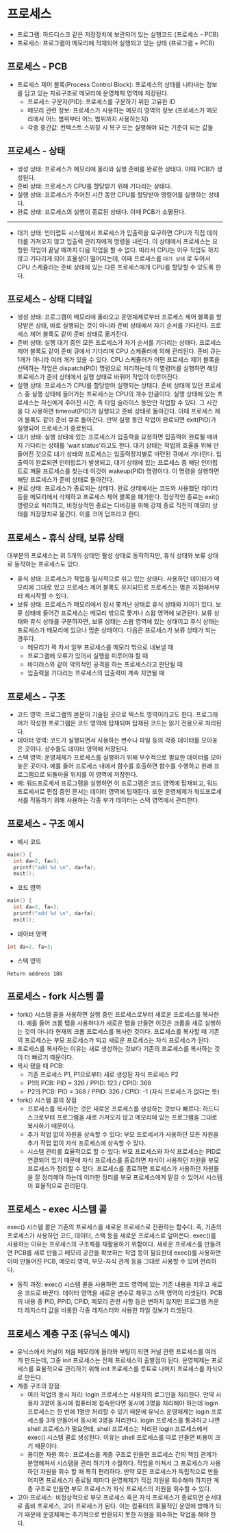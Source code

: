 # 프로세스
- 프로그램: 하드디스크 같은 저장장치에 보관되어 있는 실행코드 (프로세스 - PCB)
- 프로세스: 프로그램이 메모리에 적재되어 실행되고 있는 상태 (프로그램 + PCB)

## 프로세스 - PCB
- 프로세스 제어 블록(Process Control Block): 프로세스의 상태를 나타내는 정보를 담고 있는 자료구조로 메모리에 운영체제 영역에 저장된다.
  - 프로세스 구분자(PID): 프로세스를 구분하기 위한 고유한 ID
  - 메모리 관련 정보: 프로세스가 사용하는 메모리 영역의 정보 (프로세스가 메모리에서 어느 범위부터 어느 범위까지 사용하는지)
  - 각종 중간값: 컨텍스트 스위칭 시 복구 또는 실행해야 되는 기준이 되는 값들

## 프로세스 - 상태
- 생성 상태: 프로세스가 메모리에 올라와 실행 준비를 완료한 상태다. 이때 PCB가 생성된다.
- 준비 상태: 프로세스가 CPU를 할당받기 위해 기다리는 상태다.
- 실행 상태: 프로세스가 주어진 시간 동안 CPU를 할당받아 명령어를 실행하는 상태다.
- 완료 상태: 프로세스의 실행이 종료된 상태다. 이때 PCB가 소멸된다.
___
- 대기 상태: 인터럽트 시스템에서 프로세스가 입출력을 요구하면 CPU가 직접 데이터를 가져오지 않고 입출력 관리자에게 명령을 내린다. 이 상태에서
프로세스는 요청한 작업이 끝날 때까지 다음 작업을 할 수 없다. 따라서 CPU는 아무 작업도 하지 않고 기다리게 되어 효율성이 떨어지는데, 이때 프로세스를 `대기 상태`
로 두어서 CPU 스케쥴러는 준비 상태에 있는 다른 프로세스에게 CPU를 할당할 수 있도록 한다.

## 프로세스 - 상태 디테일
- 생성 상태: 프로그램이 메모리에 올라오고 운영체제로부터 프로세스 제어 블록을 할당받은 상태, 바로 실행되는 것이 아니라 준비 상태에서 자기 순서를 기다린다. 프로세스
제어 블록도 같이 준비 상태로 옮겨진다.
- 준비 상태: 실행 대기 중인 모든 프로세스가 자기 순서를 기다리는 상태다. 프로세스 제어 블록도 같이 준비 큐에서 기다리며 CPU 스케쥴러에 의해 관리된다. 준비 큐는
1개가 아니라 여러 개가 있을 수 있다. CPU 스케쥴러가 어떤 프로세스 제어 블록을 선택하는 작업은 dispatch(PID) 명령으로 처리하는데 이 멸령어를 실행하면 해당 프로세스가
준비 상태에서 실행 상태로 바뀌어 작업이 이루어진다.
- 실행 상태: 프로세스가 CPU를 할당받아 실행되는 상태다. 준비 상태에 있던 프로세스 중 실행 상태에 들어가는 프로세스는 CPU의 개수 만큼이다. 실행 상태에 있는
프로세스는 자신에게 주어진 시간, 즉 타임 슬라이스 동안만 작업할 수 있다. 그 시간을 다 사용하면 timeout(PID)가 실행되고 준비 상태로 돌아간다. 이때 프로세스 제어 블록도 같이
준비 큐로 돌아간다. 만약 실행 동안 작업이 완료되면 exit(PID)가 실행되어 프로세스가 종료된다.
- 대기 상태: 실행 상태에 있는 프로세스가 입출력을 요청하면 입출력이 완료될 때까지 기다리는 상태를 'wait status'라고도 한다. 대기 상태는 작업의 효율을 위해 만들어진 것으로
대기 상태의 프로세스는 입출력장치별로 마련된 큐에서 기다린다. 입출력이 완료되면 인터럽트가 발생되고, 대기 상태에 있는 프로세스 중 해당 인터럽트로 깨울 프로세스를 찾는데
이것이 wakeup(PID) 명령이다. 이 명령을 실행하면 해당 프로세스가 준비 상태로 돌아간다. 
- 완료 상태: 프로세스가 종료되는 상태다. 완료 상태에서는 코드와 사용했던 데이터 등을 메모리에서 삭제하고 프로세스 제어 블록을 폐기한다. 정상적인 종료는
exit()명령으로 처리하고, 비정상적인 종료는 디버깅을 위해 강제 종료 직전의 메모리 상태를 저장장치로 옮긴다. 이를 코어 덤프라고 한다.

## 프로세스 - 휴식 상태, 보류 상태
대부분의 프로세스는 위 5개의 상태인 활성 상태로 동작하지만, 휴식 상태와 보류 상태로 동작하는 프로세스도 있다.
- 휴식 상태: 프로세스가 작업을 일시적으로 쉬고 있는 상태다. 사용하던 데이터가 메모리에 그대로 있고 프로세스 제어 블록도 유지되므로 프로세스는 멈춘 지점에서부터 
재시작할 수 있다. 
- 보류 상태: 프로세스가 메모리에서 잠시 쫓겨난 상태로 휴식 상태와 차이가 있다. 보류 상태에 들어간 프로세스는 메모리 밖으로 쫓겨나 스왑 영역에 보관된다. 
보류 상태와 휴식 상태를 구분하자면, 보류 상태는 스왑 영역에 있는 상태이고 휴식 상태는 프로세스가 메모리에 있으나 멈춘 상태이다. 다음은 프로세스가 보류 상태가 되는 경우다.
  - 메모리가 꽉 차서 일부 프로세스를 메모리 밖으로 내보낼 때
  - 프로그램에 오류가 있어서 실행을 미루어야 할 때
  - 바이러스와 같이 악의적인 공격을 하는 프로세스라고 판단될 때
  - 입출력을 기다리는 프로세스의 입출력이 계속 지연될 때

## 프로세스 - 구조
- 코드 영역: 프로그램의 본문이 기술된 곳으로 텍스트 영역이라고도 한다. 프로그래머가 작성한 프로그램은 코드 영역에 탑재되며 탑재된 코드는 읽기 전용으로 처리된다.
- 데이터 영역: 코드가 실행되면서 사용하는 변수나 파일 등의 각종 데이터를 모아놓은 곳이다. 상수들도 데이터 영역에 저장된다.
- 스택 영역: 운영체제가 프로세스를 실행하기 위해 부수적으로 필요한 데이터를 모아놓은 곳이다. 예를 들어 프로세스 내에서 함수를 호출하면 함수를 수행하고 원래 프로그램으로 되돌아올 위치를 이 영역에
저장한다. 
- 예: 워드프로세서 프로그램을 실행하면 이 프로그램은 코드 영역에 탑재되고, 워드프로세서로 편집 중인 문서는 데이터 영역에 탑재된다. 또한 운영체제가 워드프로세서를 작동하기 위해
사용하는 각종 부가 데이터는 스택 영역에서 관리한다.

## 프로세스 - 구조 예시
- 예시 코드
```c
main() {
  int da=2, fa=3;
  printf("add %d \n", da+fa);
  exit();
```

- 코드 영역
```c
main() {
  int da=2, fa=3;
  printf("add %d \n", da+fa);
  exit();
```

- 데이터 영역
```c
int da=2, fa=3;
```

- 스택 영역
```
Return address 180
```

## 프로세스 - fork 시스템 콜
- fork() 시스템 콜을 사용하면 실행 중인 프로세스로부터 새로운 프로세스를 복사한다. 예를 들어 크롬 탭을 사용하다가 새로운 탭을 만들면 이것은 크롬을 새로 실행하는 것이 아니라
현재의 크롬 프로세스를 복사한 것이다. 프로세스를 복사할 때 기존의 프로세스는 부모 프로세스가 되고 새로운 프로세스는 자식 프로세스가 된다.
- 프로세스를 복사하는 이유는 새로 생성하는 것보다 기존의 프로세스를 복사하는 것이 더 빠르기 때문이다.
- 복사 됐을 때 PCB:
  - 기존 프로세스 P1, P1으로부터 새로 생성된 자식 프로세스 P2
  - P1의 PCB: PID = 326 / PPID: 123 / CPID: 368
  - P2의 PCB: PID = 368 / PPID: 326 / CPID: -1 (자식 프로세스가 없다는 뜻)
- fork() 시스템 콜의 장점
  - 프로세스를 복사하는 것은 새로운 프로세스를 생성하는 것보다 빠르다: 하드디스크로부터 프로그램을 새로 가져오지 않고 메모리에 있는 프로그램을 그대로 복사하기 때문이다.
  - 추가 작업 없이 자원을 상속할 수 있다: 부모 프로세서가 사용하던 모든 자원을 추가 작업 없이 자식 프로세스에 상속할 수 있다.
  - 시스템 관리를 효율적으로 할 수 있다: 부모 프로세스와 자식 프로세스는 PID로 연결되어 있기 때문에 자식 프로세스를 종료하면 자식이 사용하던 자원을
  부모 프로세스가 정리할 수 있다. 프로세스를 종료하면 프로세스가 사용하던 자원들을 잘 정리해야 하는데 이러한 정리를 부모 프로세스에게 맡길 수 있어서 시스템이 효율적으로 관리된다.

## 프로세스 - exec 시스템 콜
exec() 시스템 콜은 기존의 프로세스를 새로운 프로세스로 전환하는 함수다. 즉, 기존의 프로세스가 사용하던 코드, 데이터, 스택 등을 새로운 프로세스로 덮어쓴다. exec()를
사용하는 이유는 프로세스의 구조체를 재활용하기 위함이다. 새로운 프로세스를 만들려면 PCB를 새로 만들고 메모리 공간을 확보하는 작업 등이 필요한데 exec()를 사용하면
이미 만들어진 PCB, 메모리 영역, 부모-자식 관계 등을 그대로 사용할 수 있어 편리하다.
- 동작 과정: exec() 시스템 콜을 사용하면 코드 영역에 있는 기존 내용을 지우고 새로운 코드로 바꾼다. 데이터 영역을 새로운 변수로 채우고 스택 영역이 리셋된다.
PCB의 내용 중 PID, PPID, CPID, 메모리 관련 사항 등은 변하지 않지만 프로그램 카운터 레지스터 값을 비롯한 각종 레지스터와 사용한 파일 정보가 리셋된다.

## 프로세스 계층 구조 (유닉스 예시)
- 유닉스에서 커널이 처음 메모리에 올라와 부팅이 되면 커널 관련 프로세스를 여러 개 만드는데, 그중 init 프로세스는 전체 프로세스의 출발점이 된다.
운영체제는 프로세스를 효율적으로 관리하기 위해 init 프로세스를 루트로 나머지 프로세스를 자식으로 만든다.
- 계층 구조의 장점: 
  - 여러 작업의 동시 처리: login 프로세스는 사용자의 로그인을 처리한다. 만약 사용자 3명이 동시에 컴퓨터에 접속한다면 동시에 3명을 처리해야 하는데
  login 프로세스는 한 번에 1명만 처리할 수 있기 때문에 유닉스 운영체제는 login 프로세스를 3개 만들어서 동시에 3명을 처리한다. login 프로세스를 통과하고 나면
  shell 프로세스가 필요한데, shell 프로세스는 처리된 login 프로세스에서 exec() 시스템 콜로 생성된다. 이유는 shell 프로세스를 따로 만들면 비용이 크기 때문이다.
  - 용이한 자원 회수: 프로세스를 계층 구조로 만들면 프로세스 간의 책임 관계가 분명해져서 시스템을 관리 하기가 수월하다. 작업을 마쳐서 그 프로세스가 사용하던 자원을 회수 할 때
  특히 편리하다. 만약 모든 프로세스가 독립적으로 만들어지면 프로세스가 종료될 때마다 운영체제가 직접 자원을 회수해야 하지만 계층 구조로 만들면 부모 프로세스가 자식 프로세스의 자원을
  회수할 수 있다.
- 고아 프로세스: 비정상적으로 부모 프로세스 혹은 자식 프로세스가 종료되면 순서대로 좀비 프로세스, 고아 프로세스가 된다. 이는 컴퓨터의 효율적인 운영에 방해가 되기 때문에
운영체제는 주기적으로 반환되지 못한 자원을 회수하는 작업을 해야 한다. 
